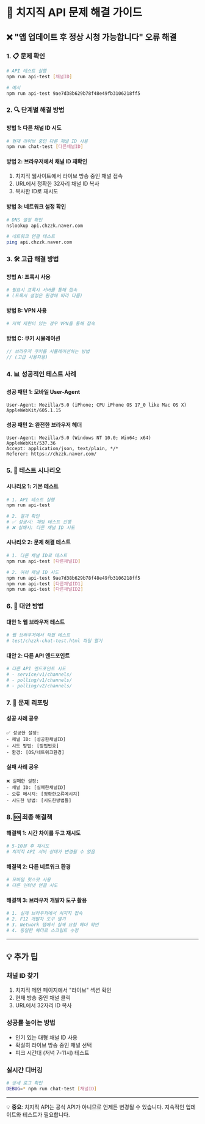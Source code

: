 # 🔧 치지직 API 문제 해결 가이드

## ❌ "앱 업데이트 후 정상 시청 가능합니다" 오류 해결

### 1. 📋 문제 확인
```bash
# API 테스트 실행
npm run api-test [채널ID]

# 예시
npm run api-test 9ae7d38b629b78f48e49fb3106218ff5
```

### 2. 🔍 단계별 해결 방법

#### 방법 1: 다른 채널 ID 시도
```bash
# 현재 라이브 중인 다른 채널 ID 사용
npm run chat-test [다른채널ID]
```

#### 방법 2: 브라우저에서 채널 ID 재확인
1. 치지직 웹사이트에서 라이브 방송 중인 채널 접속
2. URL에서 정확한 32자리 채널 ID 복사
3. 복사한 ID로 재시도

#### 방법 3: 네트워크 설정 확인
```bash
# DNS 설정 확인
nslookup api.chzzk.naver.com

# 네트워크 연결 테스트
ping api.chzzk.naver.com
```

### 3. 🛠️ 고급 해결 방법

#### 방법 A: 프록시 사용
```bash
# 필요시 프록시 서버를 통해 접속
# (프록시 설정은 환경에 따라 다름)
```

#### 방법 B: VPN 사용
```bash
# 지역 제한이 있는 경우 VPN을 통해 접속
```

#### 방법 C: 쿠키 시뮬레이션
```javascript
// 브라우저 쿠키를 시뮬레이션하는 방법
// (고급 사용자용)
```

### 4. 📊 성공적인 테스트 사례

#### 성공 패턴 1: 모바일 User-Agent
```
User-Agent: Mozilla/5.0 (iPhone; CPU iPhone OS 17_0 like Mac OS X) AppleWebKit/605.1.15
```

#### 성공 패턴 2: 완전한 브라우저 헤더
```
User-Agent: Mozilla/5.0 (Windows NT 10.0; Win64; x64) AppleWebKit/537.36
Accept: application/json, text/plain, */*
Referer: https://chzzk.naver.com/
```

### 5. 🎯 테스트 시나리오

#### 시나리오 1: 기본 테스트
```bash
# 1. API 테스트 실행
npm run api-test

# 2. 결과 확인
# ✅ 성공시: 채팅 테스트 진행
# ❌ 실패시: 다른 채널 ID 시도
```

#### 시나리오 2: 문제 해결 테스트
```bash
# 1. 다른 채널 ID로 테스트
npm run api-test [다른채널ID]

# 2. 여러 채널 ID 시도
npm run api-test 9ae7d38b629b78f48e49fb3106218ff5
npm run api-test [다른채널ID1]
npm run api-test [다른채널ID2]
```

### 6. 🔄 대안 방법

#### 대안 1: 웹 브라우저 테스트
```bash
# 웹 브라우저에서 직접 테스트
# test/chzzk-chat-test.html 파일 열기
```

#### 대안 2: 다른 API 엔드포인트
```bash
# 다른 API 엔드포인트 시도
# - service/v1/channels/
# - polling/v1/channels/
# - polling/v2/channels/
```

### 7. 📝 문제 리포팅

#### 성공 사례 공유
```
✅ 성공한 설정:
- 채널 ID: [성공한채널ID]
- 시도 방법: [방법번호]
- 환경: [OS/네트워크환경]
```

#### 실패 사례 공유
```
❌ 실패한 설정:
- 채널 ID: [실패한채널ID]
- 오류 메시지: [정확한오류메시지]
- 시도한 방법: [시도한방법들]
```

### 8. 🆘 최종 해결책

#### 해결책 1: 시간 차이를 두고 재시도
```bash
# 5-10분 후 재시도
# 치지직 API 서버 상태가 변경될 수 있음
```

#### 해결책 2: 다른 네트워크 환경
```bash
# 모바일 핫스팟 사용
# 다른 인터넷 연결 시도
```

#### 해결책 3: 브라우저 개발자 도구 활용
```bash
# 1. 실제 브라우저에서 치지직 접속
# 2. F12 개발자 도구 열기
# 3. Network 탭에서 실제 요청 헤더 확인
# 4. 동일한 헤더로 스크립트 수정
```

---

## 💡 추가 팁

### 채널 ID 찾기
1. 치지직 메인 페이지에서 "라이브" 섹션 확인
2. 현재 방송 중인 채널 클릭
3. URL에서 32자리 ID 복사

### 성공률 높이는 방법
- 인기 있는 대형 채널 ID 사용
- 확실히 라이브 방송 중인 채널 선택
- 피크 시간대 (저녁 7-11시) 테스트

### 실시간 디버깅
```bash
# 상세 로그 확인
DEBUG=* npm run chat-test [채널ID]
```

---

💡 **중요**: 치지직 API는 공식 API가 아니므로 언제든 변경될 수 있습니다. 지속적인 업데이트와 테스트가 필요합니다. 